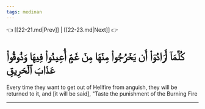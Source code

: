 ```yaml
---
tags: medinan
---
```


👈 [[22-21.md|Prev]] | [[22-23.md|Next]] 👉

# كُلَّمَآ أَرَادُوٓاْ أَن يَخۡرُجُواْ مِنۡهَا مِنۡ غَمٍّ أُعِيدُواْ فِيهَا وَذُوقُواْ عَذَابَ ٱلۡحَرِيقِ

Every time they want to get out of Hellfire from anguish, they will be returned to it, and [it will be said], "Taste the punishment of the Burning Fire

---

